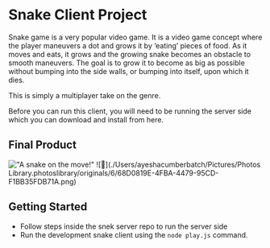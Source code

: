 # Snake Client Project

Snake game is a very popular video game. It is a video game concept where the player maneuvers a dot and grows it by ‘eating’ pieces of food. As it moves and eats, it grows and the growing snake becomes an obstacle to smooth maneuvers. The goal is to grow it to become as big as possible without bumping into the side walls, or bumping into itself, upon which it dies.

This is simply a multiplayer take on the genre.

Before you can run this client, you will need to be running the server side which you can download and install from here. 

## Final Product


!["A snake on the move!"](#)
![🐍](./Users/ayeshacumberbatch/Pictures/Photos Library.photoslibrary/originals/6/68D0819E-4FBA-4479-95CD-F1BB35FDB71A.png) 

## Getting Started

- Follow steps inside the snek server repo to run the server side
- Run the development snake client using the `node play.js` command.